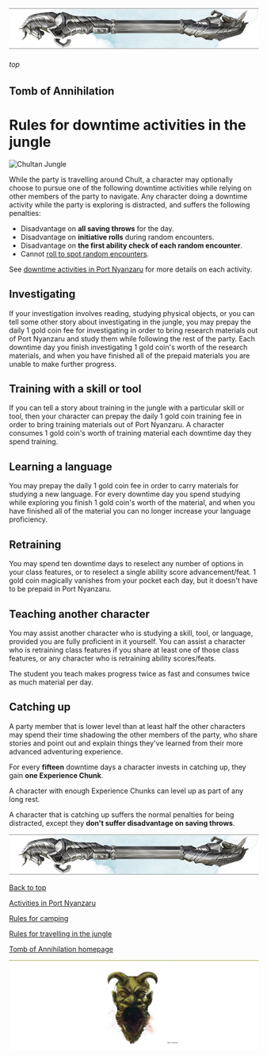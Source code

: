 
![immovable rod](../../images/immovable-rod.jpg)

###### top

## Tomb of Annihilation

# Rules for downtime activities in the jungle

![Chultan Jungle](images/undead-trex.jpg)

While the party is travelling around Chult, a character may optionally choose to pursue one of the following downtime activities while relying on other members of the party to navigate. Any character doing a downtime activity while the party is exploring is distracted, and suffers the following penalties:

- Disadvantage on **all saving throws** for the day.
- Disadvantage on **initiative rolls** during random encounters.
- Disadvantage on **the first ability check of each random encounter**.
- Cannot [roll to spot random encounters](rules_for_random_encounters.md#encounter-distance).

See [downtime activities in Port Nyanzaru](activities_in_Port_Nyanzaru.md#retraining) for more details on each activity.

## Investigating
If your investigation involves reading, studying physical objects, or you can tell some other story about investigating in the jungle, you may prepay the daily 1 gold coin fee for investigating in order to bring research materials out of Port Nyanzaru and study them while following the rest of the party. Each downtime day you finish investigating 1 gold coin's worth of the research materials, and when you have finished all of the prepaid materials you are unable to make further progress.

## Training with a skill or tool
If you can tell a story about training in the jungle with a particular skill or tool, then your character can prepay the daily 1 gold coin training fee in order to bring training materials out of Port Nyanzaru. A character consumes 1 gold coin's worth of training material each downtime day they spend training.

## Learning a language
You may prepay the daily 1 gold coin fee in order to carry materials for studying a new language. For every downtime day you spend studying while exploring you finish 1 gold coin's worth of the material, and when you have finished all of the material you can no longer increase your language proficiency.

## Retraining
You may spend ten downtime days to reselect any number of options in your class features, or to reselect a single ability score advancement/feat. 1 gold coin magically vanishes from your pocket each day, but it doesn't have to be prepaid in Port Nyanzaru.

## Teaching another character
You may assist another character who is studying a skill, tool, or language, provided you are fully proficient in it yourself. You can assist a character who is retraining class features if you share at least one of those class features, or any character who is retraining ability scores/feats.

The student you teach makes progress twice as fast and consumes twice as much material per day.

## Catching up
A party member that is lower level than at least half the other characters may spend their time shadowing the other members of the party, who share stories and point out and explain things they've learned from their more advanced adventuring experience.

For every __fifteen__ downtime days a character invests in catching up, they gain __one Experience Chunk__.

A character with enough Experience Chunks can level up as part of any long rest.

A character that is catching up suffers the normal penalties for being distracted, except they **don't suffer disadvantage on saving throws**.

![immovable rod](../../images/immovable-rod.jpg)

[Back to top](#top)

[Activities in Port Nyanzaru](activities_in_Port_Nyanzaru.md#top)

[Rules for camping](rules_for_camping.md#top)

[Rules for travelling in the jungle](rules_for_travelling.md#top)

[Tomb of Annihilation homepage](README.md#top)

![the end](../../images/toa-end.jpg)
